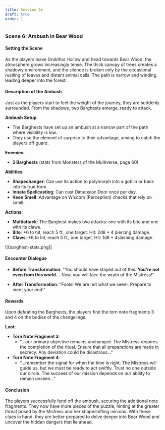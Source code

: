 ```yaml
---
title: Session 1e
draft: true
order: 1
---
```

### Scene 6: Ambush in Bear Wood


#### Setting the Scene

As the players leave Grukthar Hollow and head towards Bear Wood, the atmosphere grows increasingly tense. The thick canopy of trees creates a shadowy environment, and the silence is broken only by the occasional rustling of leaves and distant animal calls. The path is narrow and winding, leading deeper into the forest.

#### Description of the Ambush

Just as the players start to feel the weight of the journey, they are suddenly surrounded. From the shadows, two Barghests emerge, ready to attack.

**Ambush Setup**:

- The Barghests have set up an ambush at a narrow part of the path where visibility is low.
- They use the element of surprise to their advantage, aiming to catch the players off guard.

**Enemies**:

- **2 Barghests** (stats from Monsters of the Multiverse, page 60)

**Abilities**:

- **Shapechanger**: Can use its action to polymorph into a goblin or back into its true form.
- **Innate Spellcasting**: Can cast Dimension Door once per day.
- **Keen Smell**: Advantage on Wisdom (Perception) checks that rely on smell.

**Actions**:

- **Multiattack**: The Barghest makes two attacks: one with its bite and one with its claws.
- **Bite**: +6 to hit, reach 5 ft., one target. Hit: 2d8 + 4 piercing damage.
- **Claws**: +6 to hit, reach 5 ft., one target. Hit: 1d8 + 4slashing damage.

![[barghest-stats.png]]


#### Encounter Dialogue


- **Before Transformation**: "You should have stayed out of this. **You're not even from this world...** Now, you will face the wrath of the Mistress!"
  
- **After Transformation**: "Fools! We are not what we seem. Prepare to meet your end!"




#### Rewards

Upon defeating the Barghests, the players find the torn note fragments 3 and 4 on the bodies of the changelings.

**Loot**:
- **Torn Note Fragment 3**:
  - "...our primary objective remains unchanged. The Mistress requires the completion of the ritual. Ensure that all preparations are made in secrecy. Any deviation could be disastrous..."
- **Torn Note Fragment 4**:
  - "...remember the signal for when the time is right. The Mistress will guide us, but we must be ready to act swiftly. Trust no one outside our circle. The success of our mission depends on our ability to remain unseen..."



#### Conclusion

The players successfully fend off the ambush, securing the additional note fragments. They now have more pieces of the puzzle, hinting at the greater threat posed by the Mistress and her shapeshifting minions. With these clues in hand, they are better prepared to delve deeper into Bear Wood and uncover the hidden dangers that lie ahead.

